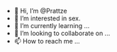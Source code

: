 - 👋 Hi, I’m @Prattze
- 👀 I’m interested in sex.
- 🌱 I’m currently learning ...
- 💞️ I’m looking to collaborate on ...
- 📫 How to reach me ...

<!---
Prattze/Prattze is a ✨ special ✨ repository because its `README.md` (this file) appears on your GitHub profile.
You can click the Preview link to take a look at your changes.
--->

